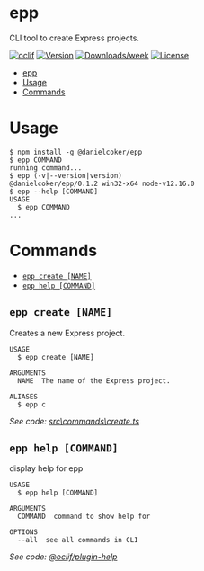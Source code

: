 # epp

CLI tool to create Express projects.

[![oclif](https://img.shields.io/badge/cli-oclif-brightgreen.svg)](https://oclif.io)
[![Version](https://img.shields.io/npm/v/@danielcoker/epp.svg)](https://npmjs.org/package/@danielcoker/epp)
[![Downloads/week](https://img.shields.io/npm/dw/@danielcoker/epp.svg)](https://npmjs.org/package/@danielcoker/epp)
[![License](https://img.shields.io/npm/l/epp.svg)](https://github.com/danielcoker/epp/blob/master/package.json)

<!-- toc -->

- [epp](#epp)
- [Usage](#usage)
- [Commands](#commands)
<!-- tocstop -->

# Usage

<!-- usage -->

```sh-session
$ npm install -g @danielcoker/epp
$ epp COMMAND
running command...
$ epp (-v|--version|version)
@danielcoker/epp/0.1.2 win32-x64 node-v12.16.0
$ epp --help [COMMAND]
USAGE
  $ epp COMMAND
...
```

<!-- usagestop -->

# Commands

<!-- commands -->

- [`epp create [NAME]`](#epp-create-name)
- [`epp help [COMMAND]`](#epp-help-command)

## `epp create [NAME]`

Creates a new Express project.

```
USAGE
  $ epp create [NAME]

ARGUMENTS
  NAME  The name of the Express project.

ALIASES
  $ epp c
```

_See code: [src\commands\create.ts](https://github.com/danielcoker/epp/blob/v0.1.2/src\commands\create.ts)_

## `epp help [COMMAND]`

display help for epp

```
USAGE
  $ epp help [COMMAND]

ARGUMENTS
  COMMAND  command to show help for

OPTIONS
  --all  see all commands in CLI
```

_See code: [@oclif/plugin-help](https://github.com/oclif/plugin-help/blob/v3.2.0/src\commands\help.ts)_

<!-- commandsstop -->
